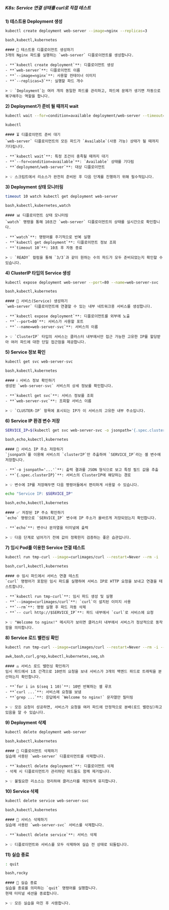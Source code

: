 ##### K8s: Service 연결 상태를 curl로 직접 테스트 #####

**1) 테스트용 Deployment 생성**
```bash
kubectl create deployment web-server --image=nginx --replicas=3
```
```tech
bash,kubectl,kubernetes
```
```desc
#### 🚀 테스트용 디플로이먼트 생성하기
3개의 Nginx 파드를 실행하는 `web-server` 디플로이먼트를 생성합니다.

- **`kubectl create deployment`**: 디플로이먼트 생성
- **`web-server`**: 디플로이먼트 이름
- **`--image=nginx`**: 사용할 컨테이너 이미지
- **`--replicas=3`**: 실행할 파드 개수

> 💡 `Deployment`는 여러 개의 동일한 파드를 관리하고, 파드에 문제가 생기면 자동으로 복구해주는 역할을 합니다.
```

**2) Deployment가 준비 될 때까지 wait**
```bash
kubectl wait --for=condition=available deployment/web-server --timeout=60s
```
```tech
kubectl
```
```desc
#### ⏳ 디플로이먼트 준비 대기
`web-server` 디플로이먼트의 모든 파드가 `Available`(사용 가능) 상태가 될 때까지 기다립니다.

- **`kubectl wait`**: 특정 조건이 충족될 때까지 대기
- **`--for=condition=available`**: `Available` 상태를 기다림
- **`deployment/web-server`**: 대상 디플로이먼트

> 💡 스크립트에서 리소스가 완전히 준비된 후 다음 단계를 진행하기 위해 필수적입니다.
```

**3) Deployment 상태 모니터링**
```bash
timeout 10 watch kubectl get deployment web-server
```
```tech
bash,kubectl,kubernetes,watch
```
```desc
#### 📊 디플로이먼트 상태 모니터링
`watch` 명령을 통해 10초간 `web-server` 디플로이먼트의 상태를 실시간으로 확인합니다.

- **`watch`**: 명령어를 주기적으로 반복 실행
- **`kubectl get deployment`**: 디플로이먼트 정보 조회
- **`timeout 10`**: 10초 후 자동 종료

> 💡 `READY` 컬럼을 통해 `3/3`과 같이 원하는 수의 파드가 모두 준비되었는지 확인할 수 있습니다.
```

**4) ClusterIP 타입의 Service 생성**
```bash
kubectl expose deployment web-server --port=80 --name=web-server-svc
```
```tech
bash,kubectl,kubernetes
```
```desc
#### 🔗 서비스(Service) 생성하기
`web-server` 디플로이먼트에 연결할 수 있는 내부 네트워크용 서비스를 생성합니다.

- **`kubectl expose deployment`**: 디플로이먼트를 외부에 노출
- **`--port=80`**: 서비스가 사용할 포트
- **`--name=web-server-svc`**: 서비스의 이름

> 💡 `ClusterIP` 타입의 서비스는 클러스터 내부에서만 접근 가능한 고유한 IP를 할당받아 여러 파드에 대한 단일 접근점을 제공합니다.
```

**5) Service 정보 확인**
```bash
kubectl get svc web-server-svc
```
```tech
bash,kubectl,kubernetes
```
```desc
#### ℹ️ 서비스 정보 확인하기
생성된 `web-server-svc` 서비스의 상세 정보를 확인합니다.

- **`kubectl get svc`**: 서비스 정보를 조회
- **`web-server-svc`**: 조회할 서비스 이름

> 💡 `CLUSTER-IP` 항목에 표시되는 IP가 이 서비스의 고유한 내부 주소입니다.
```

**6) Service IP 환경 변수 저장**
```bash
SERVICE_IP=$(kubectl get svc web-server-svc -o jsonpath='{.spec.clusterIP}')
```
```tech
bash,echo,kubectl,kubernetes
```
```desc
#### 💾 서비스 IP 주소 저장하기
`jsonpath`를 이용해 서비스의 `clusterIP`만 추출하여 `SERVICE_IP`라는 셸 변수에 저장합니다.

- **`-o jsonpath='...'`**: 출력 결과를 JSON 형식으로 보고 특정 필드 값을 추출
- **`{.spec.clusterIP}`**: 서비스의 ClusterIP에 해당하는 경로

> 💡 변수에 IP를 저장해두면 다음 명령어들에서 편리하게 사용할 수 있습니다.
```

```bash
echo "Service IP: $SERVICE_IP"
```
```tech
bash,echo,kubectl,kubernetes
```
```desc
#### ✅ 저장된 IP 주소 확인하기
`echo` 명령으로 `SERVICE_IP` 변수에 IP 주소가 올바르게 저장되었는지 확인합니다.

- **`echo`**: 변수나 문자열을 터미널에 출력

> 💡 다음 단계로 넘어가기 전에 값이 정확한지 검증하는 좋은 습관입니다.
```

**7) 임시 Pod를 이용한 Service 연결 테스트**
```bash
kubectl run tmp-curl --image=curlimages/curl --restart=Never --rm -i   --command -- curl http://$SERVICE_IP
```
```tech
bash,curl,kubectl,kubernetes
```
```desc
#### 🌐 임시 파드에서 서비스 연결 테스트
`curl` 명령어가 포함된 임시 파드를 실행하여 서비스 IP로 HTTP 요청을 보내고 연결을 테스트합니다.

- **`kubectl run tmp-curl`**: 임시 파드 생성 및 실행
- **`--image=curlimages/curl`**: `curl`이 설치된 이미지 사용
- **`--rm`**: 명령 실행 후 파드 자동 삭제
- **`-- curl http://$SERVICE_IP`**: 파드 내부에서 `curl`로 서비스에 요청

> 💡 "Welcome to nginx!" 메시지가 보이면 클러스터 내부에서 서비스가 정상적으로 동작함을 의미합니다.
```

**8) Service 로드 밸런싱 확인**
```bash
kubectl run tmp-curl --image=curlimages/curl --restart=Never --rm -i --command -- sh -c "for i in \$(seq 1 10); do echo -n \"Request \$i: \"; curl -s --connect-timeout 1 http://$SERVICE_IP | grep -o 'Welcome to nginx\!'; sleep 1; done"
```
```tech
awk,bash,curl,grep,kubectl,kubernetes,seq,sh
```
```desc
#### ⚖️ 서비스 로드 밸런싱 확인하기
임시 파드에서 1초 간격으로 10번의 요청을 보내 서비스가 3개의 백엔드 파드로 트래픽을 분산하는지 확인합니다.

- **`for i in $(seq 1 10)`**: 10번 반복하는 셸 루프
- **`curl ...`**: 서비스에 요청을 보냄
- **`grep ...`**: 응답에서 `Welcome to nginx!` 문자열만 필터링

> 💡 모든 요청이 성공하면, 서비스가 요청을 여러 파드에 안정적으로 분배(로드 밸런싱)하고 있음을 알 수 있습니다.
```


**9) Deployment 삭제**
```bash
kubectl delete deployment web-server
```
```tech
bash,kubectl,kubernetes
```
```desc
#### 🧹 디플로이먼트 삭제하기
실습에 사용된 `web-server` 디플로이먼트를 삭제합니다.

- **`kubectl delete deployment`**: 디플로이먼트 삭제
- 삭제 시 디플로이먼트가 관리하던 파드들도 함께 제거됩니다.

> 💡 불필요한 리소스는 정리하여 클러스터를 깨끗하게 유지합니다.
```

**10) Service 삭제**
```bash
kubectl delete service web-server-svc
```
```tech
bash,kubectl,kubernetes
```
```desc
#### 🧹 서비스 삭제하기
실습에 사용된 `web-server-svc` 서비스를 삭제합니다.

- **`kubectl delete service`**: 서비스 삭제

> 💡 디플로이먼트와 서비스를 모두 삭제하여 실습 전 상태로 되돌립니다.
```

**11) 실습 종료**

```bash
: quit
```

```tech
bash,rocky
```

```desc
#### 👋 실습 종료
실습을 종료를 의미하는 `quit` 명령어를 실행합니다.
현재 터미널 세션을 종료합니다.

> 💡 모든 실습을 마친 후 사용합니다.
```
